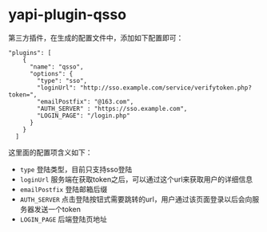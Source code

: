 # yapi-plugin-qsso 

第三方插件，在生成的配置文件中，添加如下配置即可：  

```
"plugins": [
    {
      "name": "qsso",
      "options": {
        "type": "sso",
        "loginUrl": "http://sso.example.com/service/verifytoken.php?token=",
        "emailPostfix": "@163.com",
        "AUTH_SERVER" : "https://sso.example.com",
        "LOGIN_PAGE": "/login.php"
      }
    }
  ]
```   
这里面的配置项含义如下：  

- `type` 登陆类型，目前只支持sso登陆  
- `loginUrl` 服务端在获取token之后，可以通过这个url来获取用户的详细信息
- `emailPostfix` 登陆邮箱后缀
- `AUTH_SERVER` 点击登陆按钮式需要跳转的url，用户通过该页面登录以后会向服务器发送一个token
- `LOGIN_PAGE` 后端登陆页地址

